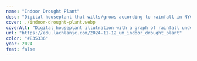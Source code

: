 ```yaml
---
name: "Indoor Drought Plant"
desc: "Digital houseplant that wilts/grows according to rainfall in NYC, visualizing drought we often can’t see in cities."
cover: ./indoor-drought-plant.webp
coverAlt: "Digital houseplant illutration with a graph of rainfall under it"
url: "https://edu.lachlanjc.com/2024-11-12_um_indoor_drought_plant"
color: "#E35336"
year: 2024
feat: false
---
```

